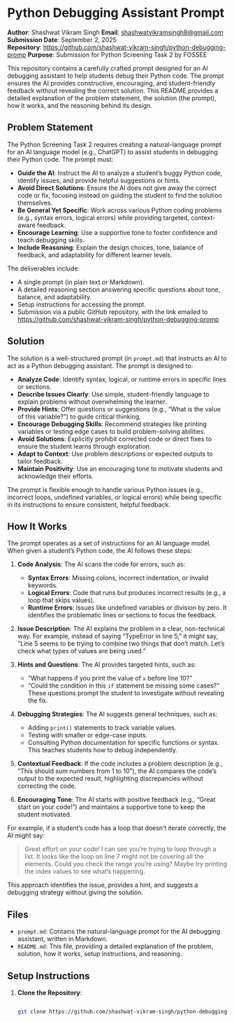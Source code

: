 # Python Debugging Assistant Prompt

**Author**: Shashwat Vikram Singh
**Email**: shashwatvikramsingh8@gmail.com  
**Submission Date**: September 2, 2025  
**Repository**: https://github.com/shashwat-vikram-singh/python-debugging-promp
**Purpose**: Submission for Python Screening Task 2 by FOSSEE

This repository contains a carefully crafted prompt designed for an AI debugging assistant to help students debug their Python code. The prompt ensures the AI provides constructive, encouraging, and student-friendly feedback without revealing the correct solution. This README provides a detailed explanation of the problem statement, the solution (the prompt), how it works, and the reasoning behind its design.

## Problem Statement

The Python Screening Task 2 requires creating a natural-language prompt for an AI language model (e.g., ChatGPT) to assist students in debugging their Python code. The prompt must:

- **Guide the AI**: Instruct the AI to analyze a student’s buggy Python code, identify issues, and provide helpful suggestions or hints.
- **Avoid Direct Solutions**: Ensure the AI does not give away the correct code or fix, focusing instead on guiding the student to find the solution themselves.
- **Be General Yet Specific**: Work across various Python coding problems (e.g., syntax errors, logical errors) while providing targeted, context-aware feedback.
- **Encourage Learning**: Use a supportive tone to foster confidence and teach debugging skills.
- **Include Reasoning**: Explain the design choices, tone, balance of feedback, and adaptability for different learner levels.

The deliverables include:
- A single prompt (in plain text or Markdown).
- A detailed reasoning section answering specific questions about tone, balance, and adaptability.
- Setup instructions for accessing the prompt.
- Submission via a public GitHub repository, with the link emailed to https://github.com/shashwat-vikram-singh/python-debugging-promp

## Solution

The solution is a well-structured prompt (in `prompt.md`) that instructs an AI to act as a Python debugging assistant. The prompt is designed to:

- **Analyze Code**: Identify syntax, logical, or runtime errors in specific lines or sections.
- **Describe Issues Clearly**: Use simple, student-friendly language to explain problems without overwhelming the learner.
- **Provide Hints**: Offer questions or suggestions (e.g., “What is the value of this variable?”) to guide critical thinking.
- **Encourage Debugging Skills**: Recommend strategies like printing variables or testing edge cases to build problem-solving abilities.
- **Avoid Solutions**: Explicitly prohibit corrected code or direct fixes to ensure the student learns through exploration.
- **Adapt to Context**: Use problem descriptions or expected outputs to tailor feedback.
- **Maintain Positivity**: Use an encouraging tone to motivate students and acknowledge their efforts.

The prompt is flexible enough to handle various Python issues (e.g., incorrect loops, undefined variables, or logical errors) while being specific in its instructions to ensure consistent, helpful feedback.

## How It Works

The prompt operates as a set of instructions for an AI language model. When given a student’s Python code, the AI follows these steps:

1. **Code Analysis**: The AI scans the code for errors, such as:
   - **Syntax Errors**: Missing colons, incorrect indentation, or invalid keywords.
   - **Logical Errors**: Code that runs but produces incorrect results (e.g., a loop that skips values).
   - **Runtime Errors**: Issues like undefined variables or division by zero.
   It identifies the problematic lines or sections to focus the feedback.

2. **Issue Description**: The AI explains the problem in a clear, non-technical way. For example, instead of saying “TypeError in line 5,” it might say, “Line 5 seems to be trying to combine two things that don’t match. Let’s check what types of values are being used.”

3. **Hints and Questions**: The AI provides targeted hints, such as:
   - “What happens if you print the value of `x` before line 10?”
   - “Could the condition in this `if` statement be missing some cases?”
   These questions prompt the student to investigate without revealing the fix.

4. **Debugging Strategies**: The AI suggests general techniques, such as:
   - Adding `print()` statements to track variable values.
   - Testing with smaller or edge-case inputs.
   - Consulting Python documentation for specific functions or syntax.
   This teaches students how to debug independently.

5. **Contextual Feedback**: If the code includes a problem description (e.g., “This should sum numbers from 1 to 10”), the AI compares the code’s output to the expected result, highlighting discrepancies without correcting the code.

6. **Encouraging Tone**: The AI starts with positive feedback (e.g., “Great start on your code!”) and maintains a supportive tone to keep the student motivated.

For example, if a student’s code has a loop that doesn’t iterate correctly, the AI might say:
> Great effort on your code! I can see you’re trying to loop through a list. It looks like the loop on line 7 might not be covering all the elements. Could you check the range you’re using? Maybe try printing the index values to see what’s happening.

This approach identifies the issue, provides a hint, and suggests a debugging strategy without giving the solution.

## Files
- `prompt.md`: Contains the natural-language prompt for the AI debugging assistant, written in Markdown.
- `README.md`: This file, providing a detailed explanation of the problem, solution, how it works, setup instructions, and reasoning.

## Setup Instructions
1. **Clone the Repository**:
   ```bash

   git clone https://github.com/shashwat-vikram-singh/python-debugging-promp
